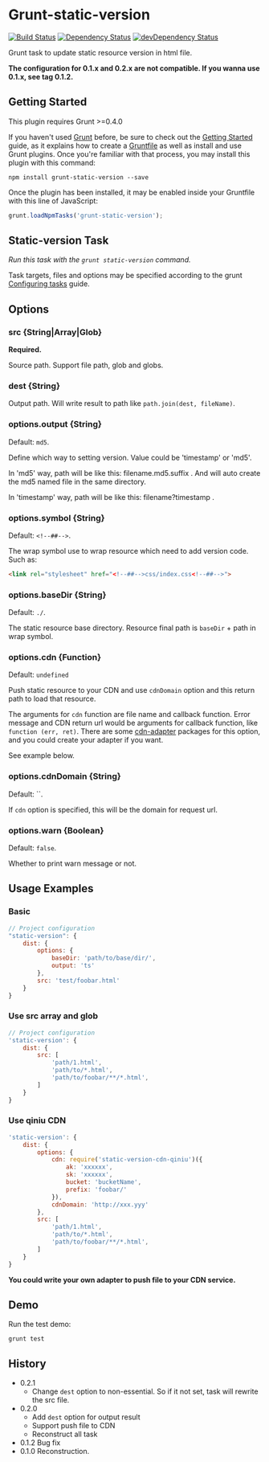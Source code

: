 # Grunt-static-version

[![Build Status](https://travis-ci.org/poppinlp/grunt-static-version.png?branch=master)](https://travis-ci.org/poppinlp/grunt-static-version)
[![Dependency Status](https://david-dm.org/poppinlp/grunt-static-version.svg)](https://david-dm.org/poppinlp/grunt-static-version)
[![devDependency Status](https://david-dm.org/poppinlp/grunt-static-version/dev-status.svg)](https://david-dm.org/poppinlp/grunt-static-version#info=devDependencies)

Grunt task to update static resource version in html file.

__The configuration for 0.1.x and 0.2.x are not compatible. If you wanna use 0.1.x, see tag 0.1.2.__

## Getting Started

This plugin requires Grunt >=0.4.0

If you haven't used [Grunt](http://gruntjs.com/) before, be sure to check out the [Getting Started](http://gruntjs.com/getting-started) guide, as it explains how to create a [Gruntfile](http://gruntjs.com/sample-gruntfile) as well as install and use Grunt plugins. Once you're familiar with that process, you may install this plugin with this command:

```shell
npm install grunt-static-version --save
```

Once the plugin has been installed, it may be enabled inside your Gruntfile with this line of JavaScript:

```js
grunt.loadNpmTasks('grunt-static-version');
```

## Static-version Task

_Run this task with the `grunt static-version` command._

Task targets, files and options may be specified according to the grunt [Configuring tasks](http://gruntjs.com/configuring-tasks) guide.

## Options

### src {String|Array|Glob}

__Required.__

Source path. Support file path, glob and globs.

### dest {String}

Output path. Will write result to path like `path.join(dest, fileName)`.

### options.output {String}

Default: `md5`.

Define which way to setting version. Value could be 'timestamp' or 'md5'.

In 'md5' way, path will be like this: filename.md5.suffix . And will auto create the md5 named file in the same directory.

In 'timestamp' way, path will be like this: filename?timestamp .

### options.symbol {String}

Default: `<!--##-->`.

The wrap symbol use to wrap resource which need to add version code. Such as:

```html
<link rel="stylesheet" href="<!--##-->css/index.css<!--##-->">
```

### options.baseDir {String}

Default: `./`.

The static resource base directory. Resource final path is `baseDir` + path in wrap symbol.

### options.cdn {Function}

Default: `undefined`

Push static resource to your CDN and use `cdnDomain` option and this return path to load that resource.

The arguments for `cdn` function are file name and callback function.
Error message and CDN return url would be arguments for callback function, like `function (err, ret)`.
There are some [cdn-adapter](https://www.npmjs.com/search?q=static-version-cdn) packages for this option, and you could create your adapter if you want.

See example below.

### options.cdnDomain {String}

Default: ``.

If `cdn` option is specified, this will be the domain for request url.

### options.warn {Boolean}

Default: `false`.

Whether to print warn message or not.

## Usage Examples

### Basic

```js
// Project configuration
"static-version": {
	dist: {
		options: {
			baseDir: 'path/to/base/dir/',
			output: 'ts'
		},
		src: 'test/foobar.html'
	}
}
```

### Use src array and glob

```js
// Project configuration
'static-version': {
    dist: {
		src: [
			'path/1.html',
			'path/to/*.html',
			'path/to/foobar/**/*.html',
		]
	}
}
```

### Use qiniu CDN

```js
'static-version': {
    dist: {
		options: {
			cdn: require('static-version-cdn-qiniu')({
				ak: 'xxxxxx',
				sk: 'xxxxxx',
				bucket: 'bucketName',
				prefix: 'foobar/'
			}),
			cdnDomain: 'http://xxx.yyy'
		},
		src: [
			'path/1.html',
			'path/to/*.html',
			'path/to/foobar/**/*.html',
		]
	}
}
```

__You could write your own adapter to push file to your CDN service.__

## Demo

Run the test demo:

```shell
grunt test
```

## History

- 0.2.1
	- Change `dest` option to non-essential. So if it not set, task will rewrite the src file.
- 0.2.0
	- Add `dest` option for output result
	- Support push file to CDN
	- Reconstruct all task
- 0.1.2 Bug fix
- 0.1.0 Reconstruction.
